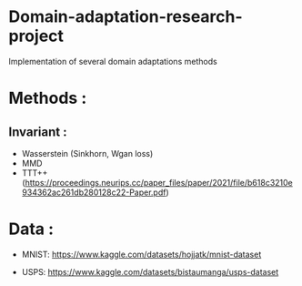 # Domain-adaptation-research-project
Implementation of several domain adaptations methods

# Methods :
## Invariant :
- Wasserstein (Sinkhorn, Wgan loss)
- MMD
- TTT++ (https://proceedings.neurips.cc/paper_files/paper/2021/file/b618c3210e934362ac261db280128c22-Paper.pdf)

# Data :
- MNIST:
https://www.kaggle.com/datasets/hojjatk/mnist-dataset

- USPS:
https://www.kaggle.com/datasets/bistaumanga/usps-dataset

